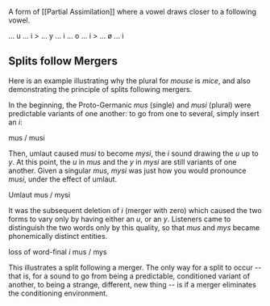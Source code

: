 A form of [[Partial Assimilation]] where a vowel draws closer to a following vowel. 

... u ... i > ... y ... i
... o ... i > ... ø ... i

## Splits follow Mergers

Here is an example illustrating why the plural for *mouse* is *mice*, and also demonstrating the principle of splits following mergers.

In the beginning, the Proto-Germanic *mus* (single) and *musi* (plural) were predictable variants of one another: to go from one to several, simply insert an *i*:

mus / musi 

Then, umlaut caused *musi* to become *mysi*, the *i* sound drawing the *u* up to *y*. At this point, the *u* in *mus* and the *y* in *mysi* are still variants of one another. Given a singular *mus*, *mysi* was just how you would pronounce *musi*, under the effect of umlaut.

Umlaut
mus / mysi

It was the subsequent deletion of *i* (merger with zero) which caused the two forms to vary only by having either an *u*, or an *y*. Listeners came to distinguish the two words only by this quality, so that *mus* and *mys* became phonemically distinct entities. 

loss of word-final *i*
mus / mys

This illustrates a split following a merger. The only way for a split to occur -- that is, for a sound to go from being a predictable, conditioned variant of another, to being a strange, different, new thing -- is if a merger eliminates the conditioning environment.
